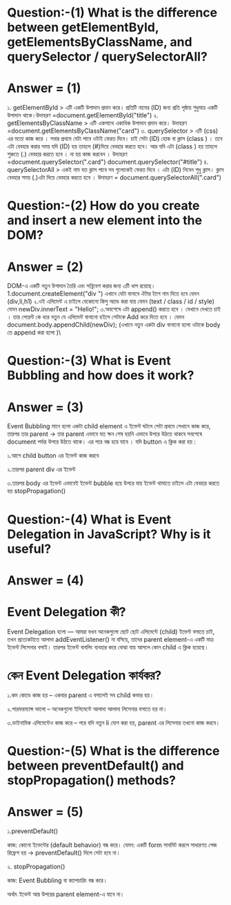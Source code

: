 
 # Question:-(1) What is the difference between getElementById, getElementsByClassName, and querySelector / querySelectorAll?

  # Answer = (1)

১. getElementById > এটি একটি উপাদান প্রদান করে। প্রতিটি নামের (ID) জন্য প্রতি পৃষ্ঠায় শুধুমাত্র একটি উপাদান থাকে।উদাহরণ =document.getElementById("title")
 ২. getElementsByClassName > এটি একসাথে একাধিক উপাদান প্রদান করে। উদাহরণ =document.getElementsByClassName("card") 
 ৩. querySelector > এটি (css) এর মতো কাজ করে । সবার প্রথমে যেটা পাবে ওটাই ফেরত দিবে। চাই সেটা (ID) হোক বা ক্লাস (class ) । তবে এটা বেবহার করার সময় যদি (ID) হয় তাহলে (#)দিয়ে বেবহার করতে হবে। আর যদি এটা (class ) হয় তাহলে শুরুতে (.) বেবহার করতে হবে । না হয় কাজ করবেন । উদাহরণ =document.querySelector(".card") document.querySelector("#title")
  ৪. querySelectorAll > একই নাম যত ক্লাস পাবে সব গুলোকেই ফেরত দিবে । এটা (ID) নিবেন শুধু ক্লাস। ক্লাস বেবহার সময় (.)এটা দিয়ে বেবহার করতে হবে । উদাহরণ = document.querySelectorAll(".card")


 # Question:-(2) How do you create and insert a new element into the DOM?


  # Answer = (2)

DOM-এ একটি নতুন উপাদান তৈরি এবং সন্নিবেশ করার জন্য ৩টি ধাপ রয়েছে।
1.document.createElement("div ") এখানে  যেটা বানাবে ঐটার ট্যাগ নাম দিতে হবে যেমন (div,li,h1)
২.ওই এলিমেন্ট এ চাইলে যেকোনো কিসু অ্যাড করা যায় যেমন  (text / class / id / style)  যেমন newDiv.innerText = "Hello!";
৩.অবশেষে এটা append() করতে হবে । যেখানে দেখতে চাই । তার পেরেন্ট কে ধরে নতুন যে এলিমেন্ট বানানো হইসে সেটাকে Add করে দিতে হবে । যেমন  document.body.appendChild(newDiv);
(এখানে নতুন একটা div বানানো হলো ওটাকে  body তে append করা হলো  )\



 # Question:-(3) What is Event Bubbling and how does it work?


  # Answer = (3)

 Event Bubbling মানে হলো একটা child element এ ইভেন্ট ঘটলে সেটা প্রথমে সেখানে কাজ করে, তারপর তার parent → তার parent  এভাবে যত ক্ষন শেষ হয়নি এভাবে উপরে উঠতে থাকবে সবশেষে document পর্যন্ত উপরে উঠতে থাকে। এর পরে বন্ধ হয়ে যাবে । 
 যদি button এ ক্লিক করা হয় :

১.আগে child button এর ইভেন্ট কাজ করবে

২.তারপর parent div এর ইভেন্ট

৩.তারপর body এর ইভেন্ট
এভাবেই ইভেন্ট bubble হয়ে উপরে যায়
 ইভেন্ট থামাতে চাইলে এটা বেবহার করতে হয় stopPropagation()



 # Question:-(4) What is Event Delegation in JavaScript? Why is it useful?



  # Answer = (4)

# Event Delegation কী?

Event Delegation হলো —
আমরা যখন অনেকগুলো ছোট ছোট এলিমেন্টে (child) ইভেন্ট বসাতে চাই, তখন প্রত্যেকটাতে আলাদা addEventListener() না বসিয়ে, তাদের parent element-এ একটি মাত্র ইভেন্ট লিসেনার বসাই।
তারপর ইভেন্ট বাবলিং ব্যবহার করে বোঝা যায় আসলে কোন child এ ক্লিক হয়েছে।

# কেন Event Delegation কার্যকর?

১.কম কোডে কাজ হয় – একবার parent এ বসালেই সব child কভার হয়।

২.পারফরম্যান্স ভালো – অনেকগুলো ইলিমেন্টে আলাদা আলাদা লিসেনার বসাতে হয় না।

৩.ডাইনামিক এলিমেন্টেও কাজ করে – পরে যদি নতুন li যোগ করা হয়, parent এর লিসেনার তখনো কাজ করবে।


 # Question:-(5) What is the difference between preventDefault() and stopPropagation() methods?


  # Answer = (5)

১.preventDefault()

কাজ: কোনো ইভেন্টের  (default behavior) বন্ধ করে।
যেমন:
একটি form সাবমিট করলে সাধারণত পেজ রিফ্রেশ হয় → preventDefault() দিলে সেটা হবে না।


২. stopPropagation()

কাজ: Event Bubbling  বা  ক্যাপচারিং বন্ধ করে।

অর্থাৎ ইভেন্ট আর উপরের parent element-এ যাবে না।